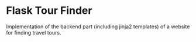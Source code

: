 # Flask Tour Finder

Implementation of the backend part (including jinja2 templates) of a website for finding travel tours.